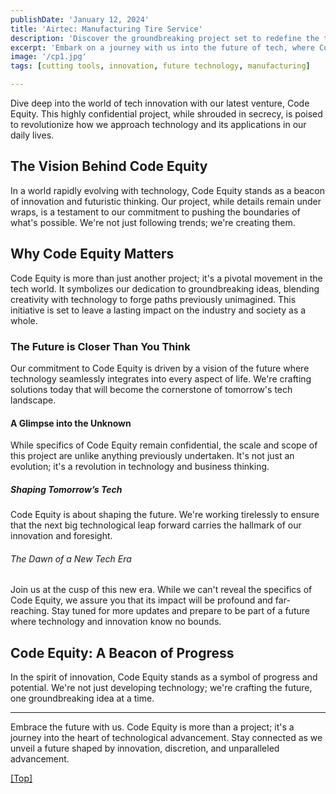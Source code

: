 ```yaml
---
publishDate: 'January 12, 2024'
title: 'Airtec: Manufacturing Tire Service'
description: 'Discover the groundbreaking project set to redefine the technological landscape.'
excerpt: 'Embark on a journey with us into the future of tech, where Code Equity is reshaping how we think about technology and innovation.'
image: '/cp1.jpg'
tags: [cutting tools, innovation, future technology, manufacturing]

---
```


Dive deep into the world of tech innovation with our latest venture, Code Equity. This highly confidential project, while shrouded in secrecy, is poised to revolutionize how we approach technology and its applications in our daily lives.

## The Vision Behind Code Equity

In a world rapidly evolving with technology, Code Equity stands as a beacon of innovation and futuristic thinking. Our project, while details remain under wraps, is a testament to our commitment to pushing the boundaries of what's possible. We're not just following trends; we're creating them.

## Why Code Equity Matters

Code Equity is more than just another project; it's a pivotal movement in the tech world. It symbolizes our dedication to groundbreaking ideas, blending creativity with technology to forge paths previously unimagined. This initiative is set to leave a lasting impact on the industry and society as a whole.

### The Future is Closer Than You Think

Our commitment to Code Equity is driven by a vision of the future where technology seamlessly integrates into every aspect of life. We're crafting solutions today that will become the cornerstone of tomorrow's tech landscape.

#### A Glimpse into the Unknown

While specifics of Code Equity remain confidential, the scale and scope of this project are unlike anything previously undertaken. It's not just an evolution; it's a revolution in technology and business thinking.

##### Shaping Tomorrow’s Tech

Code Equity is about shaping the future. We're working tirelessly to ensure that the next big technological leap forward carries the hallmark of our innovation and foresight.

###### The Dawn of a New Tech Era

Join us at the cusp of this new era. While we can't reveal the specifics of Code Equity, we assure you that its impact will be profound and far-reaching. Stay tuned for more updates and prepare to be part of a future where technology and innovation know no bounds.

## Code Equity: A Beacon of Progress

In the spirit of innovation, Code Equity stands as a symbol of progress and potential. We're not just developing technology; we're crafting the future, one groundbreaking idea at a time.

---

Embrace the future with us. Code Equity is more than a project; it's a journey into the heart of technological advancement. Stay connected as we unveil a future shaped by innovation, discretion, and unparalleled advancement.

[[Top]](#top)
